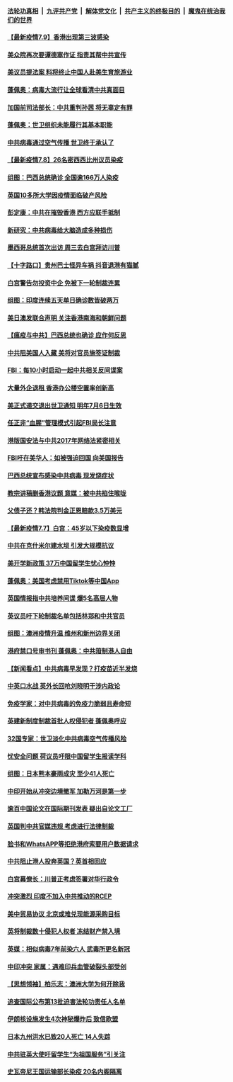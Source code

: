 

####  [法轮功真相](../../../../basic/blob/master/README.md?t=07091431) &nbsp;|&nbsp; [九评共产党](../../../../9ping.md/blob/master/README.md?t=07091431) &nbsp;|&nbsp; [解体党文化](../../../../jtdwh.md/blob/master/README.md?t=07091431)  &nbsp;|&nbsp; [共产主义的终极目的](../../../../gczydzjmd.md/blob/master/README.md?t=07091431) &nbsp;|&nbsp; [魔鬼在统治我们的世界](../../../../mgztzwmdsj.md/blob/master/README.md?t=07091431) 

#### [【最新疫情7.9】香港出现第三波感染](../pages/nsc418/n12242776.md?t=07091431) 

#### [美众院再次要谭德塞作证 指责其帮中共宣传](../pages/nsc418/n12242500.md?t=07091431) 

#### [美议员提法案 料将终止中国人赴美生育旅游业](../pages/nsc418/n12242470.md?t=07091431) 

#### [蓬佩奥：病毒大流行让全球看清中共真面目](../pages/nsc418/n12242486.md?t=07091431) 

#### [加国前司法部长：中共重判孙茜 将无辜定有罪](../pages/nsc418/n12242297.md?t=07091431) 

#### [蓬佩奥：世卫组织未能履行其基本职能](../pages/nsc418/n12242263.md?t=07091431) 

#### [中共病毒通过空气传播 世卫终于承认了](../pages/nsc418/n12241930.md?t=07091431) 

#### [【最新疫情7.8】26名密西西比州议员染疫](../pages/nsc418/n12239975.md?t=07091431) 

#### [组图：巴西总统确诊 全国逾166万人染疫](../pages/nsc418/n12240754.md?t=07091431) 

#### [英国10多所大学因疫情面临破产风险](../pages/nsc418/n12241724.md?t=07091431) 

#### [彭定康：中共在摧毁香港 西方应联手抵制](../pages/nsc418/n12241830.md?t=07091431) 

#### [新研究：中共病毒给大脑造成多种损伤](../pages/nsc418/n12241750.md?t=07091431) 

#### [墨西哥总统首次出访 周三去白宫拜访川普](../pages/nsc418/n12241397.md?t=07091431) 

#### [【十字路口】贵州巴士怪异车祸 抖音退港有猫腻](../pages/nsc418/n12240298.md?t=07091431) 

#### [白宫警告勿投资中企 免被下一轮制裁连累](../pages/nsc418/n12241334.md?t=07091431) 

#### [组图：印度连续五天单日确诊数皆破两万](../pages/nsc418/n12238724.md?t=07091431) 

#### [美日澳发联合声明 关注香港南海和朝鲜问题](../pages/nsc418/n12240998.md?t=07091431) 

#### [【瘟疫与中共】巴西总统也确诊 应作何反思](../pages/nsc418/n12240166.md?t=07091431) 

#### [中共阻美国人入藏 美将对官员施签证制裁](../pages/nsc418/n12240452.md?t=07091431) 

#### [FBI：每10小时启动一起中共相关反间谍案](../pages/nsc418/n12239799.md?t=07091431) 

#### [大量外企退租 香港办公楼空置率创新高](../pages/nsc418/n12240111.md?t=07091431) 

#### [美正式递交退出世卫通知 明年7月6日生效](../pages/nsc418/n12239902.md?t=07091431) 

#### [任正非“血腥”管理模式引起FBI局长注意](../pages/nsc418/n12239966.md?t=07091431) 

#### [港版国安法与中共2017年网络法紧密相关](../pages/nsc418/n12239427.md?t=07091431) 

#### [FBI吁在美华人：如被强迫回国 向美国报告](../pages/nsc418/n12239450.md?t=07091431) 

#### [巴西总统宣布感染中共病毒 现发烧症状](../pages/nsc418/n12239468.md?t=07091431) 

#### [教宗讲稿删香港议题 意媒：被中共掐住喉咙](../pages/nsc418/n12239424.md?t=07091431) 

#### [父债子还？韩法院判金正恩赔款3.5万美元](../pages/nsc418/n12239338.md?t=07091431) 

#### [【最新疫情7.7】白宫：45岁以下染疫数显增](../pages/nsc418/n12237581.md?t=07091431) 

#### [中共在克什米尔建水坝 引发大规模抗议](../pages/nsc418/n12239209.md?t=07091431) 

#### [美开学新政策 37万中国留学生忧心忡忡](../pages/nsc418/n12239233.md?t=07091431) 

#### [蓬佩奥：美国考虑禁用Tiktok等中国App](../pages/nsc418/n12238644.md?t=07091431) 

#### [英国情报指中共培养间谍 爆5名高层人物](../pages/nsc418/n12238557.md?t=07091431) 

#### [英议员吁下轮制裁名单包括林郑和中共官员](../pages/nsc418/n12238655.md?t=07091431) 

#### [组图：澳洲疫情升温 维州和新州边界关闭](../pages/nsc418/n12236420.md?t=07091431) 

#### [港府禁口号审书刊 蓬佩奥：中共箝制港人自由](../pages/nsc418/n12238057.md?t=07091431) 

#### [【新闻看点】中共病毒早发现？打疫苗近半发烧](../pages/nsc418/n12237234.md?t=07091431) 

#### [中英口水战 英外长回呛刘晓明干涉内政论](../pages/nsc418/n12237345.md?t=07091431) 

#### [免疫学家：对中共病毒的免疫力脆弱且寿命短](../pages/nsc418/n12237337.md?t=07091431) 

#### [英建新制度制裁首批人权侵犯者 蓬佩奥呼应](../pages/nsc418/n12237281.md?t=07091431) 

#### [32国专家：世卫淡化中共病毒空气传播风险](../pages/nsc418/n12237248.md?t=07091431) 

#### [忧安全问题 荷议员吁限中国留学生报读学科](../pages/nsc418/n12236937.md?t=07091431) 

#### [组图：日本熊本豪雨成灾 至少41人死亡](../pages/nsc418/n12235775.md?t=07091431) 

#### [中印开始从冲突边境撤军 加勒万河是第一步](../pages/nsc418/n12236708.md?t=07091431) 

#### [逾百中国论文在国际期刊发表 疑出自论文工厂](../pages/nsc418/n12236843.md?t=07091431) 

#### [英国判中共官媒违规 考虑进行法律制裁](../pages/nsc418/n12236722.md?t=07091431) 

#### [脸书和WhatsAPP等拒绝港府索要用户数据请求](../pages/nsc418/n12236669.md?t=07091431) 

#### [中共阻止港人投奔英国？英首相回应](../pages/nsc418/n12236576.md?t=07091431) 

#### [白宫幕僚长：川普正考虑签署对华行政令](../pages/nsc418/n12236557.md?t=07091431) 

#### [冲突激烈 印度不加入中共推动的RCEP](../pages/nsc418/n12236439.md?t=07091431) 

#### [美中贸易协议 北京或难兑现能源采购目标](../pages/nsc418/n12236355.md?t=07091431) 

#### [英将制裁数十侵犯人权者 冻结财产禁入境](../pages/nsc418/n12235718.md?t=07091431) 

#### [英媒：相似病毒7年前染六人 武毒所更名新冠](../pages/nsc418/n12235338.md?t=07091431) 

#### [中印冲突 家属：遇难印兵血管破裂头部受创](../pages/nsc418/n12235064.md?t=07091431) 

#### [【思想领袖】柏乐志：澳洲大学为何开除我](../pages/nsc418/n12174002.md?t=07091431) 

#### [追查国际公布第13批迫害法轮功责任人名单](../pages/nsc418/n12234695.md?t=07091431) 

#### [伊朗核设施发生4次神秘爆炸后 致信欧盟](../pages/nsc418/n12234576.md?t=07091431) 

#### [日本九州洪水已致20人死亡 14人失踪](../pages/nsc418/n12234452.md?t=07091431) 

#### [中共驻英大使吁留学生“为祖国服务”引关注](../pages/nsc418/n12234465.md?t=07091431) 

#### [史瓦帝尼王国运输部长染疫 20名内阁隔离](../pages/nsc418/n12234363.md?t=07091431) 

